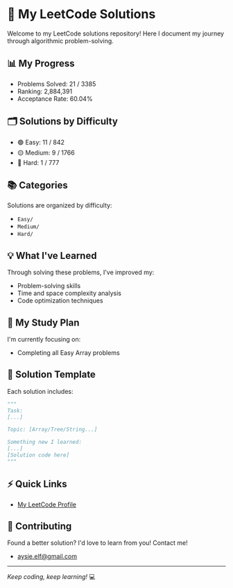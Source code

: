 # 🚀 My LeetCode Solutions

Welcome to my LeetCode solutions repository! Here I document my journey through algorithmic problem-solving.

## 📊 My Progress
- Problems Solved: 21 / 3385
- Ranking: 2,884,391
- Acceptance Rate: 60.04%

## 🗂️ Solutions by Difficulty
- 🟢 Easy: 11 / 842
- 🟡 Medium: 9 / 1766
- 🔴 Hard: 1 / 777

## 📚 Categories
Solutions are organized by difficulty:
- `Easy/`
- `Medium/`
- `Hard/`

## 💡 What I've Learned

Through solving these problems, I've improved my:
- Problem-solving skills
- Time and space complexity analysis
- Code optimization techniques

## 🎯 My Study Plan

I'm currently focusing on:
- Completing all Easy Array problems

## 📝 Solution Template

Each solution includes:
```python
"""
Task: 
[...]

Topic: [Array/Tree/String...]

Something new I learned:
[...]
[Solution code here]
"""
```

## ⚡ Quick Links
- [My LeetCode Profile](https://leetcode.com/u/aysieelf)

## 🌟 Contributing
Found a better solution? I'd love to learn from you! Contact me!
- aysie.elf@gmail.com
---
*Keep coding, keep learning!* 💻
